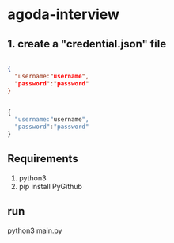 # agoda-interview
## 1. create a "credential.json" file
```json

{
  "username:"username",
  "password":"password"
}

```
```javascript

{
  "username:"username",
  "password":"password"
}

```
## Requirements
1. python3
2. pip install PyGithub

## run
python3 main.py
